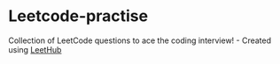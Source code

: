 # Leetcode-practise
Collection of LeetCode questions to ace the coding interview! - Created using [LeetHub](https://github.com/QasimWani/LeetHub)
